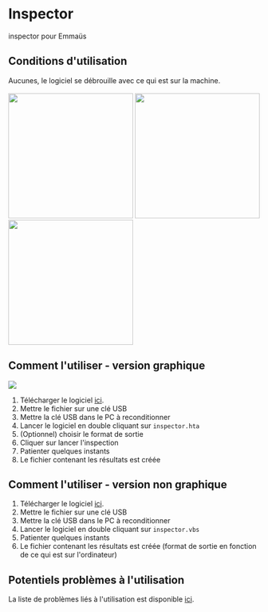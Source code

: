 # Inspector
inspector pour Emmaüs

## Conditions d'utilisation
Aucunes, le logiciel se débrouille avec ce qui est sur la machine.<br /> <br />
<img src="https://upload.wikimedia.org/wikipedia/commons/thumb/8/80/LibreOffice_6.1_Calc_Icon.svg/512px-LibreOffice_6.1_Calc_Icon.svg.png" width="250" height="250" />
<img src="https://icon-library.com/images/ms-excel-icon/ms-excel-icon-12.jpg" width="250" height="250" />
<img src="https://cdn.icon-icons.com/icons2/2753/PNG/512/ext_csv_filetype_icon_176252.png" width="250" height="250" />

## Comment l'utiliser - version graphique
![](https://user-images.githubusercontent.com/91908415/141842465-61142d96-9ded-4f43-afa5-648d2768c277.png)
1. Télécharger le logiciel [ici](https://raw.githubusercontent.com/emmausConnect/inspector/main/inspector.hta).
2. Mettre le fichier sur une clé USB
3. Mettre la clé USB dans le PC à reconditionner
4. Lancer le logiciel en double cliquant sur ```inspector.hta```
5. (Optionnel) choisir le format de sortie
6. Cliquer sur lancer l'inspection
7. Patienter quelques instants
8. Le fichier contenant les résultats est créée

## Comment l'utiliser - version non graphique
1. Télécharger le logiciel [ici](https://raw.githubusercontent.com/emmausConnect/inspector/main/inspector.vbs).
2. Mettre le fichier sur une clé USB
3. Mettre la clé USB dans le PC à reconditionner
4. Lancer le logiciel en double cliquant sur ```inspector.vbs```
5. Patienter quelques instants
6. Le fichier contenant les résultats est créée (format de sortie en fonction de ce qui est sur l'ordinateur)

## Potentiels problèmes à l'utilisation
La liste de problèmes liés à l'utilisation est disponible [ici](../../issues).
